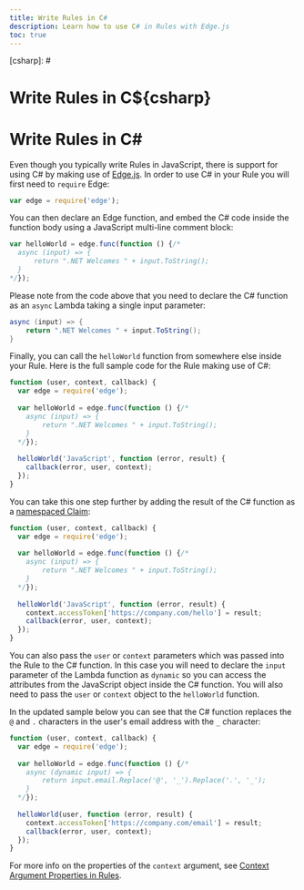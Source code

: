 ```yaml
---
title: Write Rules in C#
description: Learn how to use C# in Rules with Edge.js
toc: true
---
```

[csharp]: <span>#</span>
# Write Rules in C${csharp}

# Write Rules in C<span>#</span>

Even though you typically write Rules in JavaScript, there is support for using C# by making use of [Edge.js](http://tjanczuk.github.io/edge/#/). In order to use C# in your Rule you will first need to `require` Edge:

```js
var edge = require('edge');
```

You can then declare an Edge function, and embed the C# code inside the function body using a JavaScript multi-line comment block:

```js
var helloWorld = edge.func(function () {/*
  async (input) => { 
      return ".NET Welcomes " + input.ToString(); 
  }
*/});
```

Please note from the code above that you need to declare the C# function as an `async` Lambda taking a single input parameter:

```cs
async (input) => { 
    return ".NET Welcomes " + input.ToString(); 
}
```

Finally, you can call the `helloWorld` function from somewhere else inside your Rule. Here is the full sample code for the Rule making use of C#:

```js
function (user, context, callback) {
  var edge = require('edge');
  
  var helloWorld = edge.func(function () {/*
    async (input) => { 
        return ".NET Welcomes " + input.ToString(); 
    }
  */});
  
  helloWorld('JavaScript', function (error, result) {
    callback(error, user, context);
  });
}
```

You can take this one step further by adding the result of the C# function as a [namespaced Claim](/api-auth/tutorials/adoption/scope-custom-claims):

```js
function (user, context, callback) {
  var edge = require('edge');
  
  var helloWorld = edge.func(function () {/*
    async (input) => { 
        return ".NET Welcomes " + input.ToString(); 
    }
  */});
  
  helloWorld('JavaScript', function (error, result) {
    context.accessToken['https://company.com/hello'] = result;
    callback(error, user, context);
  });
}
```

You can also pass the `user` or `context` parameters which was passed into the Rule to the C# function. In this case you will need to declare the `input` parameter of the Lambda function as `dynamic` so you can access the attributes from the JavaScript object inside the C# function. You will also need to pass the `user` or `context` object to the `helloWorld` function.

In the updated sample below you can see that the C# function replaces the `@` and `.` characters in the user's email address with the `_` character:

```js
function (user, context, callback) {
  var edge = require('edge');
  
  var helloWorld = edge.func(function () {/*
    async (dynamic input) => { 
        return input.email.Replace('@', '_').Replace('.', '_'); 
    }
  */});
  
  helloWorld(user, function (error, result) {
    context.accessToken['https://company.com/email'] = result;
    callback(error, user, context);
  });
}
```

For more info on the properties of the `context` argument, see [Context Argument Properties in Rules](/rules/context).
